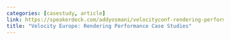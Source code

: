 ```yaml
---
categories: [casestudy, article]
link: https://speakerdeck.com/addyosmani/velocityconf-rendering-performance-case-studies
title: "Velocity Europe: Rendering Performance Case Studies"
---
```


